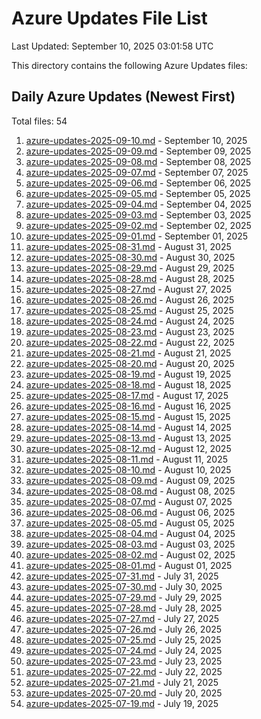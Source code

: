 # Azure Updates File List

Last Updated: September 10, 2025 03:01:58 UTC

This directory contains the following Azure Updates files:

## Daily Azure Updates (Newest First)

Total files: 54

1. [azure-updates-2025-09-10.md](./azure-updates-2025-09-10.md) - September 10, 2025
2. [azure-updates-2025-09-09.md](./azure-updates-2025-09-09.md) - September 09, 2025
3. [azure-updates-2025-09-08.md](./azure-updates-2025-09-08.md) - September 08, 2025
4. [azure-updates-2025-09-07.md](./azure-updates-2025-09-07.md) - September 07, 2025
5. [azure-updates-2025-09-06.md](./azure-updates-2025-09-06.md) - September 06, 2025
6. [azure-updates-2025-09-05.md](./azure-updates-2025-09-05.md) - September 05, 2025
7. [azure-updates-2025-09-04.md](./azure-updates-2025-09-04.md) - September 04, 2025
8. [azure-updates-2025-09-03.md](./azure-updates-2025-09-03.md) - September 03, 2025
9. [azure-updates-2025-09-02.md](./azure-updates-2025-09-02.md) - September 02, 2025
10. [azure-updates-2025-09-01.md](./azure-updates-2025-09-01.md) - September 01, 2025
11. [azure-updates-2025-08-31.md](./azure-updates-2025-08-31.md) - August 31, 2025
12. [azure-updates-2025-08-30.md](./azure-updates-2025-08-30.md) - August 30, 2025
13. [azure-updates-2025-08-29.md](./azure-updates-2025-08-29.md) - August 29, 2025
14. [azure-updates-2025-08-28.md](./azure-updates-2025-08-28.md) - August 28, 2025
15. [azure-updates-2025-08-27.md](./azure-updates-2025-08-27.md) - August 27, 2025
16. [azure-updates-2025-08-26.md](./azure-updates-2025-08-26.md) - August 26, 2025
17. [azure-updates-2025-08-25.md](./azure-updates-2025-08-25.md) - August 25, 2025
18. [azure-updates-2025-08-24.md](./azure-updates-2025-08-24.md) - August 24, 2025
19. [azure-updates-2025-08-23.md](./azure-updates-2025-08-23.md) - August 23, 2025
20. [azure-updates-2025-08-22.md](./azure-updates-2025-08-22.md) - August 22, 2025
21. [azure-updates-2025-08-21.md](./azure-updates-2025-08-21.md) - August 21, 2025
22. [azure-updates-2025-08-20.md](./azure-updates-2025-08-20.md) - August 20, 2025
23. [azure-updates-2025-08-19.md](./azure-updates-2025-08-19.md) - August 19, 2025
24. [azure-updates-2025-08-18.md](./azure-updates-2025-08-18.md) - August 18, 2025
25. [azure-updates-2025-08-17.md](./azure-updates-2025-08-17.md) - August 17, 2025
26. [azure-updates-2025-08-16.md](./azure-updates-2025-08-16.md) - August 16, 2025
27. [azure-updates-2025-08-15.md](./azure-updates-2025-08-15.md) - August 15, 2025
28. [azure-updates-2025-08-14.md](./azure-updates-2025-08-14.md) - August 14, 2025
29. [azure-updates-2025-08-13.md](./azure-updates-2025-08-13.md) - August 13, 2025
30. [azure-updates-2025-08-12.md](./azure-updates-2025-08-12.md) - August 12, 2025
31. [azure-updates-2025-08-11.md](./azure-updates-2025-08-11.md) - August 11, 2025
32. [azure-updates-2025-08-10.md](./azure-updates-2025-08-10.md) - August 10, 2025
33. [azure-updates-2025-08-09.md](./azure-updates-2025-08-09.md) - August 09, 2025
34. [azure-updates-2025-08-08.md](./azure-updates-2025-08-08.md) - August 08, 2025
35. [azure-updates-2025-08-07.md](./azure-updates-2025-08-07.md) - August 07, 2025
36. [azure-updates-2025-08-06.md](./azure-updates-2025-08-06.md) - August 06, 2025
37. [azure-updates-2025-08-05.md](./azure-updates-2025-08-05.md) - August 05, 2025
38. [azure-updates-2025-08-04.md](./azure-updates-2025-08-04.md) - August 04, 2025
39. [azure-updates-2025-08-03.md](./azure-updates-2025-08-03.md) - August 03, 2025
40. [azure-updates-2025-08-02.md](./azure-updates-2025-08-02.md) - August 02, 2025
41. [azure-updates-2025-08-01.md](./azure-updates-2025-08-01.md) - August 01, 2025
42. [azure-updates-2025-07-31.md](./azure-updates-2025-07-31.md) - July 31, 2025
43. [azure-updates-2025-07-30.md](./azure-updates-2025-07-30.md) - July 30, 2025
44. [azure-updates-2025-07-29.md](./azure-updates-2025-07-29.md) - July 29, 2025
45. [azure-updates-2025-07-28.md](./azure-updates-2025-07-28.md) - July 28, 2025
46. [azure-updates-2025-07-27.md](./azure-updates-2025-07-27.md) - July 27, 2025
47. [azure-updates-2025-07-26.md](./azure-updates-2025-07-26.md) - July 26, 2025
48. [azure-updates-2025-07-25.md](./azure-updates-2025-07-25.md) - July 25, 2025
49. [azure-updates-2025-07-24.md](./azure-updates-2025-07-24.md) - July 24, 2025
50. [azure-updates-2025-07-23.md](./azure-updates-2025-07-23.md) - July 23, 2025
51. [azure-updates-2025-07-22.md](./azure-updates-2025-07-22.md) - July 22, 2025
52. [azure-updates-2025-07-21.md](./azure-updates-2025-07-21.md) - July 21, 2025
53. [azure-updates-2025-07-20.md](./azure-updates-2025-07-20.md) - July 20, 2025
54. [azure-updates-2025-07-19.md](./azure-updates-2025-07-19.md) - July 19, 2025
